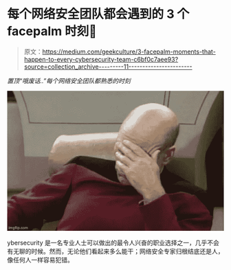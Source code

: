 # 每个网络安全团队都会遇到的 3 个 facepalm 时刻🤦

> 原文：<https://medium.com/geekculture/3-facepalm-moments-that-happen-to-every-cybersecurity-team-c6bf0c7aee93?source=collection_archive---------11----------------------->

*置顶“哦废话..”每个网络安全团队都熟悉的时刻*

![](img/e2755b70bf15a2e24c3140cea923ee29.png)

ybersecurity 是一名专业人士可以做出的最令人兴奋的职业选择之一，几乎不会有无聊的时候。然而，无论他们看起来多么能干；网络安全专家归根结底还是人，像任何人一样容易犯错。